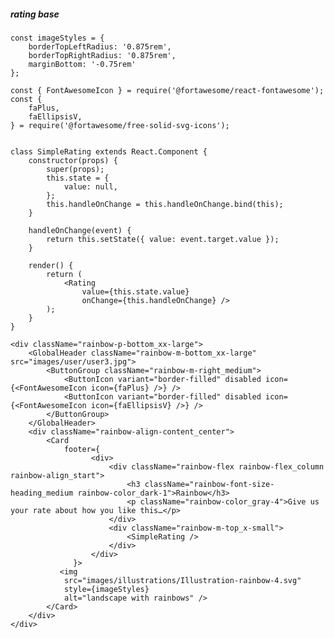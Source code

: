 ##### rating base

    const imageStyles = {
        borderTopLeftRadius: '0.875rem',
        borderTopRightRadius: '0.875rem',
        marginBottom: '-0.75rem'
    };

    const { FontAwesomeIcon } = require('@fortawesome/react-fontawesome');
    const {
        faPlus,
        faEllipsisV,
    } = require('@fortawesome/free-solid-svg-icons');


    class SimpleRating extends React.Component {
        constructor(props) {
            super(props);
            this.state = {
                value: null,
            };
            this.handleOnChange = this.handleOnChange.bind(this);
        }

        handleOnChange(event) {
            return this.setState({ value: event.target.value });
        }

        render() {
            return (
                <Rating
                    value={this.state.value}
                    onChange={this.handleOnChange} />
            );
        }
    }

    <div className="rainbow-p-bottom_xx-large">
        <GlobalHeader className="rainbow-m-bottom_xx-large" src="images/user/user3.jpg">
            <ButtonGroup className="rainbow-m-right_medium">
                <ButtonIcon variant="border-filled" disabled icon={<FontAwesomeIcon icon={faPlus} />} />
                <ButtonIcon variant="border-filled" disabled icon={<FontAwesomeIcon icon={faEllipsisV} />} />
            </ButtonGroup>
        </GlobalHeader>
        <div className="rainbow-align-content_center">
            <Card
                footer={
                      <div>
                          <div className="rainbow-flex rainbow-flex_column rainbow-align_start">
                              <h3 className="rainbow-font-size-heading_medium rainbow-color_dark-1">Rainbow</h3>
                              <p className="rainbow-color_gray-4">Give us your rate about how you like this…</p>
                          </div>
                          <div className="rainbow-m-top_x-small">
                              <SimpleRating />
                          </div>
                      </div>
                  }>
               <img
                src="images/illustrations/Illustration-rainbow-4.svg"
                style={imageStyles}
                alt="landscape with rainbows" />
            </Card>
        </div>
    </div>
